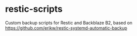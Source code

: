 # restic-scripts

Custom backup scripts for Restic and Backblaze B2,
based on https://github.com/erikw/restic-systemd-automatic-backup
